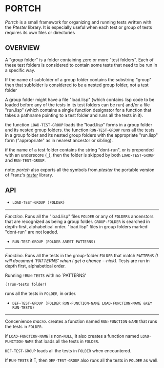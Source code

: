 # PORTCH
 
_Portch_ is a small framework for organizing and running tests written with the
_Ptester_ library. It is especially useful when each test or group of tests
requires its own files or directories

## OVERVIEW
 
A "group folder" is a folder containing zero or more "test folders". Each of these
test folders is considered to contain some tests that need to be run in a specific
way.
 
If the name of subfolder of a group folder contains the substring "group" then that
subfolder is considered to be a nested group folder, not a test folder
 
A group folder might have a file "load.lisp" (which contains lisp code to be loaded
before any of the tests in its test folders can be run) and/or a file "run.lisp"
(which contains a single function designator for a function that takes a pathname
pointing to a test folder and runs all the tests in it).
  
the function `LOAD-TEST-GROUP` loads the "load.lisp" forms in a group folder and its
nested group folders. the function `RUN-TEST-GROUP` runs all the tests in a group 
folder and its nested group folders with the appropriate "run.lisp" form
("appropriate" as in nearest ancestor or sibling).
 
if the name of a test folder contains the string "dont-run", or is prepended with an
underscore (`_`), then the folder is skipped by both `LOAD-TEST-GROUP` and
`RUN-TEST-GROUP`.
 
note: _portch_ also exports all the symbols from _ptester_ the portable version of
Franz's [_tester_](http://www.franz.com/support/documentation/6.1/doc/test-harness.htm)
library.
 
## API
 
* `LOAD-TEST-GROUP (FOLDER)`

- - -

   _Function_. Runs all the "load.lisp" files `FOLDER` or any of `FOLDER`s ancenstors
   that are recognized as being a group folder. `GROUP-FOLDER` is searched in
   depth-first, alphabetical order. "load.lisp" files in group folders marked
   "dont-run" are not loaded.
 
* `RUN-TEST-GROUP (FOLDER &REST PATTERNS)`

- - -
 
   _Function_. Runs all the tests in the group-folder `FOLDER` that match `PATTERNS`
   _(I will  document `PATTERNS' when I get a chance --nick)_. Tests are run in depth
   first, alphabetical order.
 
   Running `!RUN-TESTS` with no `PATTERNS'

    (!run-tests folder)

   runs all the tests in `FOLDER`, in order.
 
* `DEF-TEST-GROUP (FOLDER RUN-FUNCTION-NAME LOAD-FUNCTION-NAME &KEY RUN-TESTS)`

- - -

  Concenience _macro_. creates a function named `RUN-FUNCTION-NAME` that
  runs the tests in `FOLDER`.
  
  if `LOAD-FUNCTION-NAME` is non-`NULL`, it also creates a function named `LOAD-FUNCTION-NAME`
  that loads all the tests in `FOLDER`.

  `DEF-TEST-GROUP` loads all the tests in `FOLDER` when encountered.

  If `RUN-TESTS` it T, then `DEF-TEST-GROUP` also _runs_ all the tests in `FOLDER` as well.
